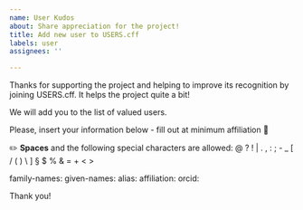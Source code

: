 ```yaml
---
name: User Kudos
about: Share appreciation for the project!
title: Add new user to USERS.cff
labels: user
assignees: ''

---
```


Thanks for supporting the project and helping to improve its recognition by joining USERS.cff.
It helps the project quite a bit!

We will add you to the list of valued users.

Please, insert your information below - fill out at minimum affiliation :purple_heart:

:pencil2: **Spaces** and the following special characters are allowed: @ ? ! | . , : ; - _ [ / ( ) \ ] § $ % & = + < >

family-names: 
given-names: 
alias: 
affiliation: 
orcid: 

Thank you!
